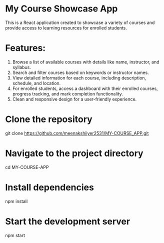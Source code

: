 
# My Course Showcase App 
This is a React application created to showcase a variety of courses and provide access to learning resources for enrolled students.

# Features:

1. Browse a list of available courses with details like name, instructor, and syllabus.
2. Search and filter courses based on keywords or instructor names.
3. View detailed information for each course, including description, schedule, and location.
4. For enrolled students, access a dashboard with their enrolled courses, progress tracking, and mark completion functionality.
5. Clean and responsive design for a user-friendly experience.

# Clone the repository
git clone https://github.com/meenakshiiyer2531/MY-COURSE_APP.git

# Navigate to the project directory
cd MY-COURSE-APP

# Install dependencies
npm install

# Start the development server
npm start
